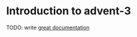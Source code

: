 # Introduction to advent-3

TODO: write [great documentation](http://jacobian.org/writing/what-to-write/)
